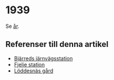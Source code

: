 # 1939

Se [år](år).

## Referenser till denna artikel

* [Bjärreds järnvägsstation](bjärreds%20järnvägsstation)
* [Fjelie station](fjelie%20station)
* [Löddesnäs gård](löddesnäs%20gård)
